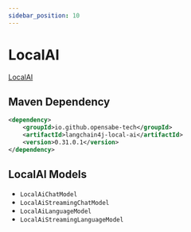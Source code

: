 ```yaml
---
sidebar_position: 10
---
```


# LocalAI

[LocalAI](https://localai.io/)

## Maven Dependency

```xml
<dependency>
    <groupId>io.github.opensabe-tech</groupId>
    <artifactId>langchain4j-local-ai</artifactId>
    <version>0.31.0.1</version>
</dependency>
```

## LocalAI Models

- `LocalAiChatModel`
- `LocalAiStreamingChatModel`
- `LocalAiLanguageModel`
- `LocalAiStreamingLanguageModel`
